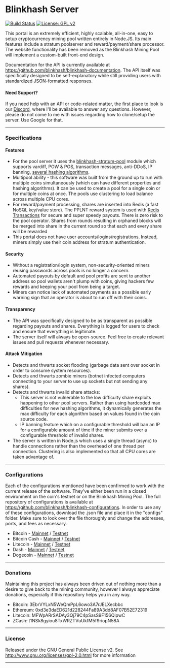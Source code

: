 # Blinkhash Server

[![Build Status](https://travis-ci.org/blinkhash/blinkhash-server.svg?branch=master)](https://travis-ci.org/blinkhash/blinkhash-server)
[![License: GPL v2](https://img.shields.io/badge/License-GPL%20v2-blue.svg)](https://www.gnu.org/licenses/old-licenses/gpl-2.0.en.html)

This portal is an extremely efficient, highly scalable, all-in-one, easy to setup cryptocurrency mining pool written entirely in Node.JS. Its main features include a stratum poolserver and reward/payment/share processor. The website functionality has been removed as the Blinkhash Mining Pool will implement a custom-built front-end design.

Documentation for the API is currently available at https://github.com/blinkhash/blinkhash-documentation. The API itself was specifically designed to be self-explanatory while still providing users with standardized JSON-formatted responses.

#### Need Support?

If you need help with an API or code-related matter, the first place to look is our [Discord](https://www.discord.gg/x2vgyZP), where I'll be available to answer any questions. However, please do not come to me with issues regarding how to clone/setup the server. Use Google for that.

---

### Specifications

#### Features

* For the pool server it uses the [blinkhash-stratum-pool](https://github.com/blinkhash/blinkhash-stratum-pool) module which supports vardiff, POW & POS, transaction messages, anti-DDoS, IP banning, [several hashing algorithms](https://github.com/blinkhash/blinkhash-stratum-pool#hashing-algorithms-supported).
* Multipool ability - this software was built from the ground up to run with multiple coins simultaneously (which can have different properties and hashing algorithms). It can be used to create a pool for a single coin or for multiple coins at once. The pools use clustering to load balance across multiple CPU cores.
* For reward/payment processing, shares are inserted into Redis (a fast NoSQL key/value store). The PPLNT reward system is used with [Redis Transactions](http://redis.io/topics/transactions) for secure and super speedy payouts. There is zero risk to the pool operator. Shares from rounds resulting in orphaned blocks will be merged into share in the current round so that each and every share will be rewarded
* This portal does not have user accounts/logins/registrations. Instead, miners simply use their coin address for stratum authentication.

#### Security

* Without a registration/login system, non-security-oriented miners reusing passwords across pools is no longer a concern.
* Automated payouts by default and pool profits are sent to another address so pool wallets aren't plump with coins, giving hackers few rewards and keeping your pool from being a target.
* Miners can notice lack of automated payments as a possible early warning sign that an operator is about to run off with their coins.

#### Transparency

* The API was specifically designed to be as transparent as possible regarding payouts and shares. Everything is logged for users to check and ensure that everything is legitimate.
* The server itself will always be open-source. Feel free to create relevant issues and pull requests whenever necessary.

#### Attack Mitigation

* Detects and thwarts socket flooding (garbage data sent over socket in order to consume system resources).
* Detects and thwarts zombie miners (botnet infected computers connecting to your server to use up sockets but not sending any shares).
* Detects and thwarts invalid share attacks:
   * This server is not vulnerable to the low difficulty share exploits happening to other pool servers. Rather than using hardcoded max difficulties for new hashing algorithms, it dynamically generates the max difficulty for each algorithm based on values found in the coin source code.
   * IP banning feature which on a configurable threshold will ban an IP for a configurable amount of time if the miner submits over a configurable threshold of invalid shares.
* The server is written in Node.js which uses a single thread (async) to handle connections rather than the overhead of one thread per connection. Clustering is also implemented so that all CPU cores are taken advantage of.

---

### Configurations

Each of the configurations mentioned have been confirmed to work with the current release of the software. They've either been run in a closed environment on the coin's testnet or on the Blinkhash Mining Pool. The full repository of configurations is available at https://github.com/blinkhash/blinkhash-configurations. In order to use any of these configurations, download the .json file and place it in the "configs" folder. Make sure to look over the file thoroughly and change the addresses, ports, and fees as necessary.

* Bitcoin - [Mainnet](https://github.com/blinkhash/blinkhash-configurations/blob/master/configs/bitcoin-sha256d.json) / [Testnet](https://github.com/blinkhash/blinkhash-configurations/blob/master/configs/bitcoin-sha256d-testnet.json)
* Bitcoin Cash - [Mainnet](https://github.com/blinkhash/blinkhash-configurations/blob/master/configs/bitcoincash-sha256d.json) / [Testnet](https://github.com/blinkhash/blinkhash-configurations/blob/master/configs/bitcoincash-sha256d-testnet.json)
* Litecoin - [Mainnet](https://github.com/blinkhash/blinkhash-configurations/blob/master/configs/litecoin-scrypt.json) / [Testnet](https://github.com/blinkhash/blinkhash-configurations/blob/master/configs/litecoin-scrypt-testnet.json)
* Dash - [Mainnet](https://github.com/blinkhash/blinkhash-configurations/blob/master/configs/dash-x11.json) / [Testnet](https://github.com/blinkhash/blinkhash-configurations/blob/master/configs/dash-x11-testnet.json)
* Dogecoin - [Mainnet](https://github.com/blinkhash/blinkhash-configurations/blob/master/configs/dogecoin-scrypt.json) / [Testnet](https://github.com/blinkhash/blinkhash-configurations/blob/master/configs/dogecoin-scrypt-testnet.json)

---

### Donations

Maintaining this project has always been driven out of nothing more than a desire to give back to the mining community, however I always appreciate donations, especially if this repository helps you in any way.

- Bitcoin: 3EbrVYLxN5WeQmPpL6owo3A7rJELXecbbc
- Ethereum: 0xd3e3daED621d228244Fa89A3dd8AF07B52E72319
- Litecoin: MFWpARrSADAy3Qj79C4pSasS9F156QipwC
- ZCash: t1NSk8gyiou8TxWRZTVuUkfM5f9riopN58A

---

### License

Released under the GNU General Public License v2. See http://www.gnu.org/licenses/gpl-2.0.html for more information

---
